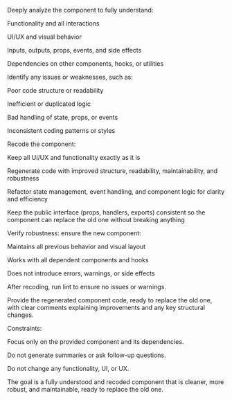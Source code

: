 Deeply analyze the component to fully understand:

Functionality and all interactions

UI/UX and visual behavior

Inputs, outputs, props, events, and side effects

Dependencies on other components, hooks, or utilities

Identify any issues or weaknesses, such as:

Poor code structure or readability

Inefficient or duplicated logic

Bad handling of state, props, or events

Inconsistent coding patterns or styles

Recode the component:

Keep all UI/UX and functionality exactly as it is

Regenerate code with improved structure, readability, maintainability, and robustness

Refactor state management, event handling, and component logic for clarity and efficiency

Keep the public interface (props, handlers, exports) consistent so the component can replace the old one without breaking anything

Verify robustness: ensure the new component:

Maintains all previous behavior and visual layout

Works with all dependent components and hooks

Does not introduce errors, warnings, or side effects

After recoding, run lint to ensure no issues or warnings.

Provide the regenerated component code, ready to replace the old one, with clear comments explaining improvements and any key structural changes.

Constraints:

Focus only on the provided component and its dependencies.

Do not generate summaries or ask follow-up questions.

Do not change any functionality, UI, or UX.

The goal is a fully understood and recoded component that is cleaner, more robust, and maintainable, ready to replace the old one.